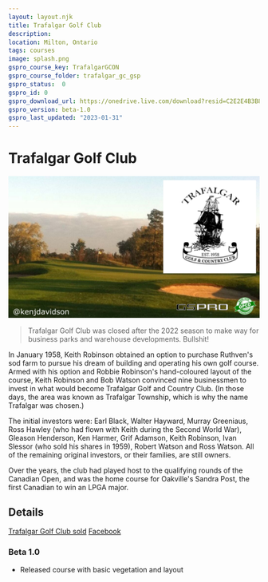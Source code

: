```yaml
---
layout: layout.njk
title: Trafalgar Golf Club
description: 
location: Milton, Ontario
tags: courses
image: splash.png
gspro_course_key: TrafalgarGCON
gspro_course_folder: trafalgar_gc_gsp
gspro_status:  0
gspro_id: 0
gspro_download_url: https://onedrive.live.com/download?resid=C2E2E4B3B8DD77A3%21196817&authkey=!AIj_03IKBvv-zmg
gspro_version: beta-1.0
gspro_last_updated: "2023-01-31"
---
```


# Trafalgar Golf Club

![Splash Image](./splash.jpg)

> Trafalgar Golf Club was closed after the 2022 season to make way for business parks and warehouse developments.  Bullshit!

In January 1958, Keith Robinson obtained an option to purchase Ruthven's sod farm to pursue his dream of building and operating his own golf course. Armed with his option and Robbie Robinson's hand-coloured layout of the course, Keith Robinson and Bob Watson convinced nine businessmen to invest in what would become Trafalgar Golf and Country Club. (In those days, the area was known as Trafalgar Township, which is why the name Trafalgar was chosen.)

The initial investors were: Earl Black, Walter Hayward, Murray Greeniaus, Ross Hawley (who had flown with Keith during the Second World War), Gleason Henderson, Ken Harmer, Grif Adamson, Keith Robinson, Ivan Slessor (who sold his shares in 1959), Robert Watson and Ross Watson. All of the remaining original investors, or their families, are still owners.

Over the years, the club had played host to the qualifying rounds of the Canadian Open, and was the home course for Oakville's Sandra Post, the first Canadian to win an LPGA major.

## Details 

[Trafalgar Golf Club sold](https://www.hamiltonnews.com/news-story/9248838-trafalgar-golf-and-country-club-sold-to-real-estate-company/)
[Facebook](https://www.facebook.com/trafalgargc/)

### Beta 1.0

- Released course with basic vegetation and layout